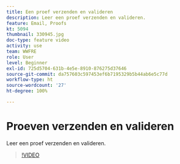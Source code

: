 ```yaml
---
title: Een proef verzenden en valideren
description: Leer een proef verzenden en valideren.
feature: Email, Proofs
kt: 5094
thumbnail: 330945.jpg
doc-type: feature video
activity: use
team: WWFRE
role: User
level: Beginner
exl-id: 725d5704-631b-4e5e-8910-876275d37646
source-git-commit: da757603c597453ef6b7195329b5b44ab6e5c77d
workflow-type: ht
source-wordcount: '27'
ht-degree: 100%

---
```


# Proeven verzenden en valideren

Leer een proef verzenden en valideren.

>[!VIDEO](https://video.tv.adobe.com/v/330945)
